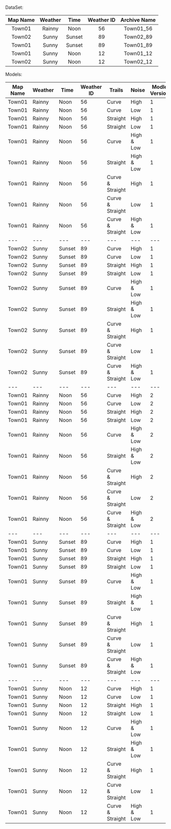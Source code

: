 DataSet:

| Map Name | Weather |  Time  | Weather ID | Archive Name |
|:--------:|:-------:|:------:|:----------:|:------------:|
|  Town01  |  Rainny |  Noon  |     56     |   Town01_56  |
|  Town02  |  Sunny  | Sunset |     89     |   Town02_89  |
|  Town01  |  Sunny  | Sunset |     89     |   Town01_89  |
|  Town01  |  Sunny  |  Noon  |     12     |   Town01_12  |
|  Town02  |  Sunny  |  Noon  |     12     |   Town02_12  |

Models:

| Map Name | Weather | Time   | Weather ID | Trails           | Noise      | Modle Version | Archive Name      | Available |
|----------|---------|--------|------------|------------------|------------|---------------|-------------------|:---------:|
| Town01   | Rainny  | Noon   | 56         | Curve            | High       | 1             | Town01_56_CH      |     ✔     |
| Town01   | Rainny  | Noon   | 56         | Curve            | Low        | 1             | Town01_56_CL      |     ✔     |
| Town01   | Rainny  | Noon   | 56         | Straight         | High       | 1             | Town01_56_SH      |     ✔     |
| Town01   | Rainny  | Noon   | 56         | Straight         | Low        | 1             | Town01_56_SL      |     ✔     |
| Town01   | Rainny  | Noon   | 56         | Curve            | High & Low | 1             | Town01_56_CHL     |     ✔     |
| Town01   | Rainny  | Noon   | 56         | Straight         | High & Low | 1             | Town01_56_SHL     |     ✔     |
| Town01   | Rainny  | Noon   | 56         | Curve & Straight | High       | 1             | Town01_56_CSH     |     ✔     |
| Town01   | Rainny  | Noon   | 56         | Curve & Straight | Low        | 1             | Town01_56_CSL     |     ✔     |
| Town01   | Rainny  | Noon   | 56         | Curve & Straight | High & Low | 1             | Town01_56_CSHL    |     ✔     |
| ---      | ---     | ---    | ---        | ---              | ---        | ---           | ---               |    ---    |
| Town02   | Sunny   | Sunset | 89         | Curve            | High       | 1             | Town02_89_CH      |     ✔     |
| Town02   | Sunny   | Sunset | 89         | Curve            | Low        | 1             | Town02_89_CL      |     ✔     |
| Town02   | Sunny   | Sunset | 89         | Straight         | High       | 1             | Town02_89_SH      |     ✔     |
| Town02   | Sunny   | Sunset | 89         | Straight         | Low        | 1             | Town02_89_SL      |     ✔     |
| Town02   | Sunny   | Sunset | 89         | Curve            | High & Low | 1             | Town02_89_CHL     |     ✔     |
| Town02   | Sunny   | Sunset | 89         | Straight         | High & Low | 1             | Town02_89_SHL     |     ✔     |
| Town02   | Sunny   | Sunset | 89         | Curve & Straight | High       | 1             | Town02_89_CSH     |     ✔     |
| Town02   | Sunny   | Sunset | 89         | Curve & Straight | Low        | 1             | Town02_89_CSL     |     ✔     |
| Town02   | Sunny   | Sunset | 89         | Curve & Straight | High & Low | 1             | Town02_89_CSHL    |     ✔     |
| ---      | ---     | ---    | ---        | ---              | ---        | ---           | ---               |    ---    |
| Town01   | Rainny  | Noon   | 56         | Curve            | High       | 2             | Town01_56_CH_V2   |     ✘     |
| Town01   | Rainny  | Noon   | 56         | Curve            | Low        | 2             | Town01_56_CL_V2   |     ✘     |
| Town01   | Rainny  | Noon   | 56         | Straight         | High       | 2             | Town01_56_SH_V2   |     ✘     |
| Town01   | Rainny  | Noon   | 56         | Straight         | Low        | 2             | Town01_56_SL_V2   |     ✘     |
| Town01   | Rainny  | Noon   | 56         | Curve            | High & Low | 2             | Town01_56_CHL_V2  |     ✘     |
| Town01   | Rainny  | Noon   | 56         | Straight         | High & Low | 2             | Town01_56_SHL_V2  |     ✘     |
| Town01   | Rainny  | Noon   | 56         | Curve & Straight | High       | 2             | Town01_56_CSH_V2  |     ✔     |
| Town01   | Rainny  | Noon   | 56         | Curve & Straight | Low        | 2             | Town01_56_CSL_V2  |     ✔     |
| Town01   | Rainny  | Noon   | 56         | Curve & Straight | High & Low | 2             | Town01_56_CSHL_V2 |     ✔     |
| ---      | ---     | ---    | ---        | ---              | ---        | ---           | ---               |    ---    |
| Town01   | Sunny   | Sunset | 89         | Curve            | High       | 1             | Town01 _89_CH     |     …     |
| Town01   | Sunny   | Sunset | 89         | Curve            | Low        | 1             | Town01 _89_CL     |     …     |
| Town01   | Sunny   | Sunset | 89         | Straight         | High       | 1             | Town01_89_SH      |     ✘     |
| Town01   | Sunny   | Sunset | 89         | Straight         | Low        | 1             | Town01_89_SL      |     ✘     |
| Town01   | Sunny   | Sunset | 89         | Curve            | High & Low | 1             | Town01_89_CHL     |     …     |
| Town01   | Sunny   | Sunset | 89         | Straight         | High & Low | 1             | Town01_89_SHL     |     ✘     |
| Town01   | Sunny   | Sunset | 89         | Curve & Straight | High       | 1             | Town01_89_CSH     |     …     |
| Town01   | Sunny   | Sunset | 89         | Curve & Straight | Low        | 1             | Town01_89_CSL     |     …     |
| Town01   | Sunny   | Sunset | 89         | Curve & Straight | High & Low | 1             | Town01_89_CSHL    |     …     |
| ---      | ---     | ---    | ---        | ---              | ---        | ---           | ---               |    ---    |
| Town01   | Sunny   | Noon   | 12         | Curve            | High       | 1             | Town01_12_CH      |     ✘     |
| Town01   | Sunny   | Noon   | 12         | Curve            | Low        | 1             | Town01_12_CL      |     ✘     |
| Town01   | Sunny   | Noon   | 12         | Straight         | High       | 1             | Town01_12_SH      |     ✘     |
| Town01   | Sunny   | Noon   | 12         | Straight         | Low        | 1             | Town01_12_SL      |     ✘     |
| Town01   | Sunny   | Noon   | 12         | Curve            | High & Low | 1             | Town01_12_CHL     |     ✘     |
| Town01   | Sunny   | Noon   | 12         | Straight         | High & Low | 1             | Town01_12_SHL     |     ✘     |
| Town01   | Sunny   | Noon   | 12         | Curve & Straight | High       | 1             | Town01_12_CSH     |     …     |
| Town01   | Sunny   | Noon   | 12         | Curve & Straight | Low        | 1             | Town01_12_CSL     |     …     |
| Town01   | Sunny   | Noon   | 12         | Curve & Straight | High & Low | 1             | Town01_12_CSHL    |     ✘     |


